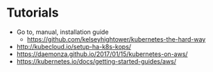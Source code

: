# Tutorials

* Go to, manual, installation guide
    * https://github.com/kelseyhightower/kubernetes-the-hard-way
* http://kubecloud.io/setup-ha-k8s-kops/
* https://daemonza.github.io/2017/01/15/kubernetes-on-aws/
* https://kubernetes.io/docs/getting-started-guides/aws/
